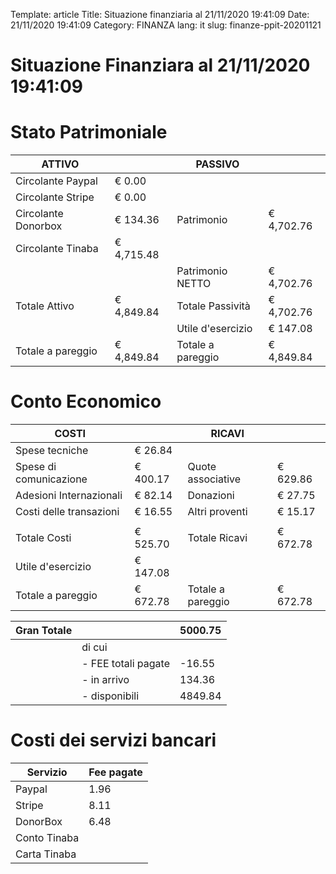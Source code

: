 Template: article
Title: Situazione finanziaria al 21/11/2020 19:41:09
Date: 21/11/2020 19:41:09
Category: FINANZA
lang: it
slug: finanze-ppit-20201121

# Situazione Finanziara al 21/11/2020 19:41:09

# Stato Patrimoniale

|ATTIVO||PASSIVO||
|-|-|-|-|
|Circolante Paypal|€ 0.00|||
|Circolante Stripe|€ 0.00|||
|Circolante Donorbox|€ 134.36|Patrimonio|€ 4,702.76|
|Circolante Tinaba|€ 4,715.48|||
|||Patrimonio NETTO|€ 4,702.76|
|Totale Attivo|€ 4,849.84|Totale Passività|€ 4,702.76|
|||Utile d'esercizio|€ 147.08|
|Totale a pareggio|€ 4,849.84|Totale a pareggio|€ 4,849.84

# Conto Economico

|COSTI||RICAVI||
|-|-|-|-|
|Spese tecniche|€ 26.84|||
|Spese di comunicazione|€ 400.17|Quote associative|€ 629.86|
|Adesioni Internazionali|€ 82.14|Donazioni|€ 27.75|
|Costi delle transazioni|€ 16.55|Altri proventi|€ 15.17|
|||||
|Totale Costi|€ 525.70|Totale Ricavi|€ 672.78|
|Utile d'esercizio|€ 147.08|||
|Totale a pareggio|€ 672.78|Totale a pareggio|€ 672.78

|Gran Totale||5000.75|
|-|-|-|
|| di cui  ||
|| - FEE totali pagate | -16.55 |
|| - in arrivo   | 134.36 |
|| - disponibili | 4849.84 |

# Costi dei servizi bancari

| Servizio | Fee pagate | 
| - | - |
| Paypal |  1.96 |
| Stripe |  8.11 |
| DonorBox |  6.48|
| Conto Tinaba | |
| Carta Tinaba | |

